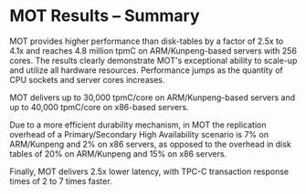 # MOT Results – Summary<a name="EN-US_TOPIC_0289900885"></a>

MOT provides higher performance than disk-tables by a factor of 2.5x to 4.1x and reaches 4.8 million tpmC on ARM/Kunpeng-based servers with 256 cores. The results clearly demonstrate MOT's exceptional ability to scale-up and utilize all hardware resources. Performance jumps as the quantity of CPU sockets and server cores increases.

MOT delivers up to 30,000 tpmC/core on ARM/Kunpeng-based servers and up to 40,000 tpmC/core on x86-based servers.

Due to a more efficient durability mechanism, in MOT the replication overhead of a Primary/Secondary High Availability scenario is 7% on ARM/Kunpeng and 2% on x86 servers, as opposed to the overhead in disk tables of 20% on ARM/Kunpeng and 15% on x86 servers.

Finally, MOT delivers 2.5x lower latency, with TPC-C transaction response times of 2 to 7 times faster.


